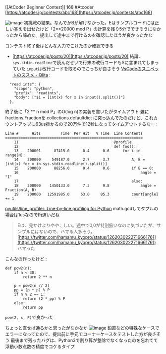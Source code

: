 
[[AtCoder Beginner Contest]] 168 #Atcoder
[https://atcoder.jp/contests/abc168](https://atcoder.jp/contests/abc168)

![image](https://gyazo.com/3151b3beb6dedcdae82ad056d80d5cbd/thumb/1000)
初挑戦の結果。なんでかBが解けなかった。Eはサンプルコードには正しい答えを出せたけど「2**20000 mod P」の計算を残り5分でできそうになかったから諦めた。提出して途中まで行けるのを確認したほうが良かったかな

コンテスト終了後はどんな入力でこけたのか確認できる
- [https://atcoder.jp/posts/20](https://atcoder.jp/posts/20)
結論、`sys.stdin.readline`で読んだせいで行末の改行コードもSに含まれてしまっていた
`input`は改行コードを取るのでこっちが良さそう
[VsCodeのスニペットのススメ - Qiita](https://qiita.com/xx2xyyy/items/fd333368db548167f15a)
:

```
  "read ints": {
    "scope": "python",
    "prefix": "readints",
    "body": ["$1 = [int(x) for x in input().split()]"]
  },
```


終了後に「2 ** n mod P」のO(log n)の実装を書いたがタイムアウト
雑に fractions.Fractionを collections.defaultdict に突っ込んでたのだけど、これカウントアップに63us掛かるので20万件で12秒になってタイムアウトするなー
:

```
Line #      Hits         Time  Per Hit   % Time  Line Contents
==============================================================
    11                                           @profile
    12                                           def foo():
    13    200001      87415.0      0.4      0.6      for i in range(N):
    14    200000     549187.0      2.7      3.7          A, B = [int(x) for x in sys.stdin.readline().split()]
    15    200000      88256.0      0.4      0.6          if B == 0:
    16                                                       angle = "I"
    17                                                   else:
    18    200000    1450133.0      7.3      9.8              angle = Fraction(A, B)
    19    200000   12591985.0     63.0     85.3          count[angle] += 1
```

[pyutils/line_profiler: Line-by-line profiling for Python](https://github.com/pyutils/line_profiler)
math.gcdしてタプルの場合は1usなので桁違いだね

> Eは、見かけよりややこしい。途中で0,0が特別扱いなのに気づいたが、サンプルにはないので、ハマる人多そう。
[https://twitter.com/hamamu_kyopro/status/1262030222716661761](https://twitter.com/hamamu_kyopro/status/1262030222716661761)
ハマった

こんなの作ったけど
:

```
def pow2(n):
    if n < 30:
        return 2 ** n

    p = pow2(n // 2)
    pp = (p * p) % P
    if n % 2 == 1:
        return (2 * pp) % P
    else:
        return pp
```

`pow(2, x, P)`で良かった

ちょっと直せば通るかと思ったがなかなか
![image](https://gyazo.com/f044fcf8bb984abf7d6df572cf73d3e5/thumb/1000)
鉛直などの特殊なケースでエラーになってたので、提出前に手元でコーナーケースをテストした方が良さそう
最後まで残ったバグは、Python3で割り算が整除でなくなったのを忘れてて浮動小数点数の精度でコケるタイプ
